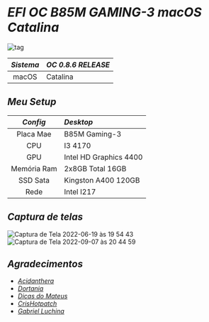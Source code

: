 # *EFI OC B85M GAMING-3 macOS Catalina*

![tag](https://img.shields.io/github/v/release/Gilberto-Mascena/Z390M_GAMING?include_prereleases)

*Sistema* | *OC 0.8.6 RELEASE*
:---: | :---
macOS | Catalina

## *Meu Setup*

*Config* | *Desktop*
:---: | :---
 Placa Mae | B85M Gaming-3
 CPU | I3 4170
 GPU | Intel HD Graphics 4400
 Memória Ram | 2x8GB Total 16GB
 SSD Sata| Kingston A400 120GB
 Rede| Intel I217

 ## *Captura de telas*
 
 ![Captura de Tela 2022-06-19 às 19 54 43](https://user-images.githubusercontent.com/103699861/175837721-556d1306-439d-4d54-94ea-f96bef419adb.png) 
 ![Captura de Tela 2022-09-07 às 20 44 59](https://user-images.githubusercontent.com/103699861/189007640-4b0ecb58-bf56-4123-945d-c59d5a197017.png)

 ## *Agradecimentos*

- [*Acidanthera*](https://github.com/acidanthera)
- [*Dortania*](https://dortania.github.io/OpenCore-Install-Guide/config.plist/haswell.html)
- [*Dicas do Mateus*](https://www.youtube.com/c/DicasdoMateus)
- [*CrisHotpatch*](https://t.me/crishotpatch)
- [*Gabriel Luchina*](https://www.youtube.com/c/GabrielLuchina)
